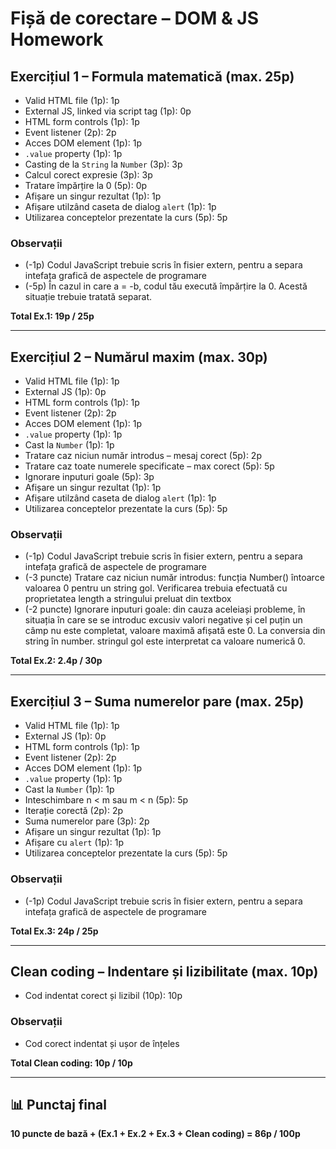 # Fișă de corectare – DOM & JS Homework

## Exercițiul 1 – Formula matematică (max. 25p)
- Valid HTML file (1p): 1p
- External JS, linked via script tag (1p): 0p
- HTML form controls (1p): 1p
- Event listener (2p): 2p
- Acces DOM element (1p): 1p
- `.value` property (1p): 1p
- Casting de la `String` la `Number` (3p): 3p
- Calcul corect expresie (3p): 3p
- Tratare împărțire la 0 (5p): 0p
- Afișare un singur rezultat (1p): 1p
- Afișare utilzând caseta de dialog `alert` (1p): 1p
- Utilizarea conceptelor prezentate la curs (5p): 5p

### Observații
- (-1p) Codul JavaScript trebuie scris în fisier extern, pentru a separa intefața grafică de aspectele de programare
- (-5p) În cazul in care a = -b, codul tău execută împărțire la 0. Acestă situație trebuie tratată separat.

**Total Ex.1: 19p / 25p**

---

## Exercițiul 2 – Numărul maxim (max. 30p)
- Valid HTML file (1p): 1p
- External JS (1p): 0p
- HTML form controls (1p): 1p
- Event listener (2p): 2p
- Acces DOM element (1p): 1p
- `.value` property (1p): 1p
- Cast la `Number` (1p): 1p
- Tratare caz niciun număr introdus – mesaj corect (5p): 2p
- Tratare caz toate numerele specificate – max corect (5p): 5p
- Ignorare inputuri goale (5p): 3p
- Afișare un singur rezultat (1p): 1p
- Afișare utilzând caseta de dialog `alert` (1p): 1p
- Utilizarea conceptelor prezentate la curs (5p): 5p

### Observații
- (-1p) Codul JavaScript trebuie scris în fisier extern, pentru a separa intefața grafică de aspectele de programare
- (-3 puncte) Tratare caz niciun număr introdus: funcția Number() întoarce valoarea 0 pentru un string gol. Verificarea trebuia efectuată cu proprietatea length a stringului preluat din textbox
- (-2 puncte) Ignorare inputuri goale: din cauza aceleiași probleme, în situația în care se se introduc excusiv valori negative și cel puțin un câmp nu este completat, valoare maximă afișată este 0. La conversia din string în number. stringul gol este interpretat ca valoare numerică 0.

**Total Ex.2: 2.4p / 30p**

---

## Exercițiul 3 – Suma numerelor pare (max. 25p)
- Valid HTML file (1p): 1p
- External JS (1p): 0p
- HTML form controls (1p): 1p
- Event listener (2p): 2p
- Acces DOM element (1p): 1p
- `.value` property (1p): 1p
- Cast la `Number` (1p): 1p
- Inteschimbare n < m sau m < n (5p): 5p
- Iterație corectă (2p): 2p
- Suma numerelor pare (3p): 2p
- Afișare un singur rezultat (1p): 1p
- Afișare cu `alert` (1p): 1p
- Utilizarea conceptelor prezentate la curs (5p): 5p

### Observații
- (-1p) Codul JavaScript trebuie scris în fisier extern, pentru a separa intefața grafică de aspectele de programare

**Total Ex.3: 24p / 25p**

---

## Clean coding – Indentare și lizibilitate (max. 10p)
- Cod indentat corect și lizibil (10p): 10p

### Observații
- Cod corect indentat și ușor de înțeles

**Total Clean coding: 10p / 10p**

---

## 📊 Punctaj final
**10 puncte de bază + (Ex.1 + Ex.2 + Ex.3 + Clean coding) =  86p / 100p**
